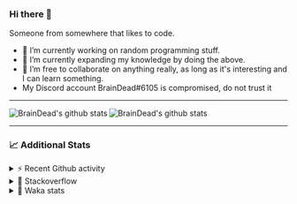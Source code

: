 ### Hi there 👋

Someone from somewhere that likes to code.

- 🔭 I’m currently working on random programming stuff.
- 🌱 I’m currently expanding my knowledge by doing the above.
- 👯 I’m free to collaborate on anything really, as long as it's interesting and I can learn something.
- My Discord account BrainDead#6105 is compromised, do not trust it
<hr>


<img alt="BrainDead's github stats" align="left" src="https://github-readme-stats.vercel.app/api?username=albertopoljak&count_private=true&show_icons=true&theme=radical&hide_border=true"/>
<img alt="BrainDead's github stats" align="left" src="https://github-readme-stats.vercel.app/api/top-langs/?username=albertopoljak&layout=compact&theme=radical&hide_border=true&card_width=250"/>
<br clear="left"/>

<hr>

### 📈 Additional Stats

<details>
  <summary>⚡ Recent Github activity</summary>
  <br/>

  <!--START_SECTION:activity-->
1. ❗️ Closed issue [#31](https://github.com/albertopoljak/Licensy/issues/31) in [albertopoljak/Licensy](https://github.com/albertopoljak/Licensy)
2. ❌ Closed PR [#23](https://github.com/albertopoljak/Licensy/pull/23) in [albertopoljak/Licensy](https://github.com/albertopoljak/Licensy)
3. ❌ Closed PR [#19](https://github.com/albertopoljak/Licensy/pull/19) in [albertopoljak/Licensy](https://github.com/albertopoljak/Licensy)
4. ❌ Closed PR [#20](https://github.com/albertopoljak/Licensy/pull/20) in [albertopoljak/Licensy](https://github.com/albertopoljak/Licensy)
5. ❌ Closed PR [#18](https://github.com/albertopoljak/Licensy/pull/18) in [albertopoljak/Licensy](https://github.com/albertopoljak/Licensy)
  <!--END_SECTION:activity-->
</details>

<details>
  <summary>👀 Stackoverflow</summary>

  [![Omid Nikrah StackOverflow](https://github-readme-stackoverflow.vercel.app/?userID=11311072&theme=dark)](https://stackoverflow.com/users/11311072/braindead)

</details>

<details>
  <summary>🤖 Waka stats</summary>
  <br/>

  <!--START_SECTION:waka-->
![Profile Views](http://img.shields.io/badge/Profile%20Views-1-blue)

![Lines of code](https://img.shields.io/badge/From%20Hello%20World%20I%27ve%20Written-273652%20lines%20of%20code-blue)

**🐱 My Github Data** 

> 🏆 685 Contributions in the Year 2021
 > 
> 📦 148.8 kB Used in Github's Storage 
 > 
> 💼 Opted to Hire
 > 
> 📜 33 Public Repositories 
 > 
> 🔑 8 Private Repositories  
 > 
**I'm an Early 🐤** 

```text
🌞 Morning    139 commits    ████░░░░░░░░░░░░░░░░░░░░░   19.07% 
🌆 Daytime    282 commits    █████████░░░░░░░░░░░░░░░░   38.68% 
🌃 Evening    210 commits    ███████░░░░░░░░░░░░░░░░░░   28.81% 
🌙 Night      98 commits     ███░░░░░░░░░░░░░░░░░░░░░░   13.44%

```
📅 **I'm Most Productive on Tuesday** 

```text
Monday       107 commits    ███░░░░░░░░░░░░░░░░░░░░░░   14.68% 
Tuesday      147 commits    █████░░░░░░░░░░░░░░░░░░░░   20.16% 
Wednesday    141 commits    ████░░░░░░░░░░░░░░░░░░░░░   19.34% 
Thursday     127 commits    ████░░░░░░░░░░░░░░░░░░░░░   17.42% 
Friday       72 commits     ██░░░░░░░░░░░░░░░░░░░░░░░   9.88% 
Saturday     59 commits     ██░░░░░░░░░░░░░░░░░░░░░░░   8.09% 
Sunday       76 commits     ██░░░░░░░░░░░░░░░░░░░░░░░   10.43%

```


📊 **This Week I Spent My Time On** 

```text
💬 Programming Languages: 
Python                   15 hrs 35 mins      ███████████████████░░░░░░   77.12% 
XML                      2 hrs 24 mins       ███░░░░░░░░░░░░░░░░░░░░░░   11.91% 
Other                    1 hr 3 mins         █░░░░░░░░░░░░░░░░░░░░░░░░   5.2% 
reStructuredText         52 mins             █░░░░░░░░░░░░░░░░░░░░░░░░   4.29% 
JavaScript               11 mins             ░░░░░░░░░░░░░░░░░░░░░░░░░   0.98%

🐱‍💻 Projects: 
odoo_14_fresh            20 hrs 1 min        ████████████████████████░   99.06% 
fu                       5 mins              ░░░░░░░░░░░░░░░░░░░░░░░░░   0.44% 
zara                     3 mins              ░░░░░░░░░░░░░░░░░░░░░░░░░   0.32% 
culjak                   1 min               ░░░░░░░░░░░░░░░░░░░░░░░░░   0.1% 
delecto                  0 secs              ░░░░░░░░░░░░░░░░░░░░░░░░░   0.06%

💻 Operating System: 
Linux                    20 hrs 8 mins       █████████████████████████   99.56% 
Windows                  5 mins              ░░░░░░░░░░░░░░░░░░░░░░░░░   0.44%

```

**I Mostly Code in Python** 

```text
Python                   29 repos            ███████████████████░░░░░░   78.38% 
Java                     4 repos             ██░░░░░░░░░░░░░░░░░░░░░░░   10.81% 
HTML                     2 repos             █░░░░░░░░░░░░░░░░░░░░░░░░   5.41% 
TypeScript               1 repo              ░░░░░░░░░░░░░░░░░░░░░░░░░   2.7% 
JavaScript               1 repo              ░░░░░░░░░░░░░░░░░░░░░░░░░   2.7%

```



 Last Updated on 20/11/2021
<!--END_SECTION:waka-->
</details>
